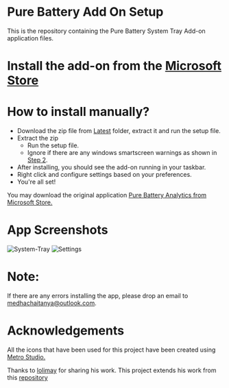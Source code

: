 # Pure Battery Add On Setup 
This is the repository containing the Pure Battery System Tray Add-on application files. 

# Install the add-on from the [Microsoft Store](https://www.microsoft.com/store/productId/9N3HDTNCF6Z8)

# How to install manually?

* Download the zip file from [Latest](https://github.com/medhachaitanya/PureBatteryAddOnSetup/tree/master/Latest) folder, extract it and run the setup file.  
* Extract the zip
  * Run the setup file.
  * Ignore if there are any windows smartscreen warnings as shown in [Step 2](https://github.com/medhachaitanya/PureBatteryAddOnSetup/blob/master/Step%202_%20Very%20Imp%20-%20Read%20and%20Understand.png).
* After installing, you should see the add-on running in your taskbar.
* Right click and configure settings based on your preferences.
* You're all set!


You may download the original application [Pure Battery Analytics from Microsoft Store.](https://www.microsoft.com/en-us/p/pure-battery-analytics/9nblggh4x4k3?activetab=pivot:overviewtab)

# App Screenshots
![System-Tray](https://github.com/medhachaitanya/PureBatteryAddOnSetup/blob/master/Screenshots/SystemTray.PNG)
![Settings](https://github.com/medhachaitanya/PureBatteryAddOnSetup/blob/master/Screenshots/LatestSettingsScreenshot.PNG)


# Note:
If there are any errors installing the app, please drop an email to medhachaitanya@outlook.com.

# Acknowledgements
All the icons that have been used for this project have been created using [Metro Studio.](https://www.syncfusion.com/downloads/metrostudio)


Thanks to [lolimay](https://github.com/lolimay) for sharing his work.
This project extends his work from this [repository](https://github.com/lolimay/PercentageBatteryIcon)
